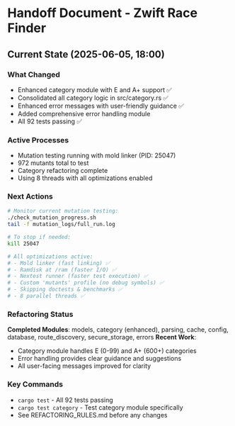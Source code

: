 # Handoff Document - Zwift Race Finder

## Current State (2025-06-05, 18:00)

### What Changed
- Enhanced category module with E and A+ support ✅
- Consolidated all category logic in src/category.rs ✅
- Enhanced error messages with user-friendly guidance ✅
- Added comprehensive error handling module
- All 92 tests passing ✅

### Active Processes
- Mutation testing running with mold linker (PID: 25047)
- 972 mutants total to test
- Category refactoring complete
- Using 8 threads with all optimizations enabled

### Next Actions
```bash
# Monitor current mutation testing:
./check_mutation_progress.sh
tail -f mutation_logs/full_run.log

# To stop if needed:
kill 25047

# All optimizations active:
# - Mold linker (fast linking) ✅
# - Ramdisk at /ram (faster I/O) ✅
# - Nextest runner (faster test execution) ✅
# - Custom 'mutants' profile (no debug symbols) ✅
# - Skipping doctests & benchmarks ✅
# - 8 parallel threads ✅
```

### Refactoring Status
**Completed Modules**: models, category (enhanced), parsing, cache, config, database, route_discovery, secure_storage, errors
**Recent Work**: 
- Category module handles E (0-99) and A+ (600+) categories
- Error handling provides clear guidance and suggestions
- All user-facing messages improved for clarity

### Key Commands
- `cargo test` - All 92 tests passing
- `cargo test category` - Test category module specifically
- See REFACTORING_RULES.md before any changes
